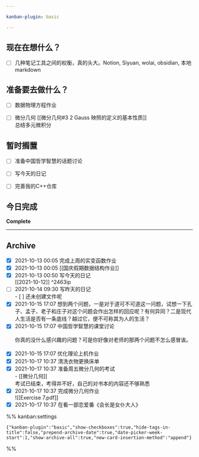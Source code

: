 ```yaml
---

kanban-plugin: basic

---
```


## 现在在想什么？

- [ ] 几种笔记工具之间的权衡，真的头大。Notion, Siyuan, wolai, obsidian, 本地markdown


## 准备要去做什么？

- [ ] 数据物理方程作业
- [ ] 微分几何 [[微分几何#3 2 Gauss 映照的定义的基本性质]]<br>总结多元微积分


## 暂时搁置

- [ ] 准备中国哲学智慧的话题讨论
- [ ] 写今天的日记
- [ ] 完善我的C++仓库


## 今日完成

**Complete**


***

## Archive

- [x] 2021-10-13 00:05 完成上周的实变函数作业
- [x] 2021-10-13 00:05 [[国庆假期数据结构作业]]
- [x] 2021-10-13 00:50 写今天的日记  <br>[[2021-10-12]] ^2463ip
- [ ] 2021-10-14 09:30 写昨天的日记<br>- [ ] 还未创建文件呢
- [x] 2021-10-15 17:07 想到两个问题，一是对于道可不可道这一问题，试想一下孔子、孟子、老子和庄子对这个问题会作出怎样的回应呢？有何异同？二是现代人生活是否有一条底线？越过它，便不可称其为人的生活？
- [x] 2021-10-15 17:07 中国哲学智慧的课堂讨论<br><br>你真的没什么感兴趣的问题？可是你好像对老师的那两个问题不怎么感冒诶。<br><br>
- [x] 2021-10-15 17:07 优化理论上机作业
- [x] 2021-10-17 10:37 清洗衣物更换床单
- [x] 2021-10-17 10:37 准备周五微分几何的考试<br>- [[微分几何]]<br>考试已结束，考得并不好，自己的对书本的内容还不够熟悉
- [x] 2021-10-17 10:37 完成微分几何作业<br>![[Exercise 7.pdf]]
- [x] 2021-10-17 10:37 在看一部恋爱番《会长是女仆大人》

%% kanban:settings
```
{"kanban-plugin":"basic","show-checkboxes":true,"hide-tags-in-title":false,"prepend-archive-date":true,"date-picker-week-start":1,"show-archive-all":true,"new-card-insertion-method":"append"}
```
%%